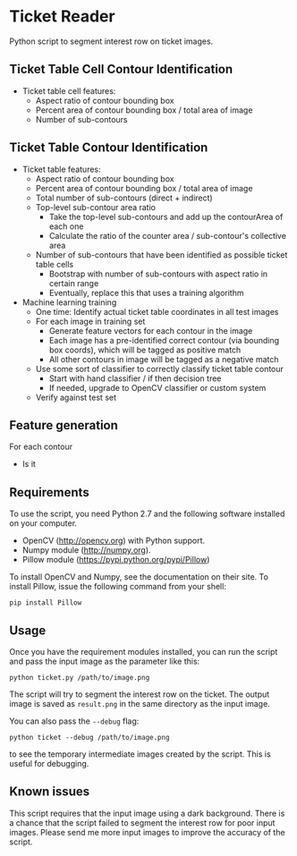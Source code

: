 Ticket Reader
=============
Python script to segment interest row on ticket images.

Ticket Table Cell Contour Identification
----------------------------------------

- Ticket table cell features:
  - Aspect ratio of contour bounding box
  - Percent area of contour bounding box / total area of image
  - Number of sub-contours

Ticket Table Contour Identification
-----------------------------------

- Ticket table features:
  - Aspect ratio of contour bounding box
  - Percent area of contour bounding box / total area of image
  - Total number of sub-contours (direct + indirect)
  - Top-level sub-contour area ratio
    - Take the top-level sub-contours and add up the contourArea of each one
    - Calculate the ratio of the counter area / sub-contour's collective area
  - Number of sub-contours that have been identified as possible ticket table cells
    - Bootstrap with number of sub-contours with aspect ratio in certain range
    - Eventually, replace this that uses a training algorithm
- Machine learning training
  - One time: Identify actual ticket table coordinates in all test images	
  - For each image in training set
    - Generate feature vectors for each contour in the image
    - Each image has a pre-identified correct contour (via bounding box coords), which will be tagged as positive match
    - All other contours in image will be tagged as a negative match  
  - Use some sort of classifier to correctly classify ticket table contour
    - Start with hand classifier / if then decision tree
    - If needed, upgrade to OpenCV classifier or custom system
  - Verify against test set


Feature generation
------------------

For each contour
  - Is it 



Requirements
------------
To use the script, you need Python 2.7 and the following software installed on your computer.

- OpenCV (http://opencv.org) with Python support.
- Numpy module (http://numpy.org).
- Pillow module (https://pypi.python.org/pypi/Pillow)

To install OpenCV and Numpy, see the documentation on their site. To install Pillow, issue the following
command from your shell:

	pip install Pillow

Usage
-----
Once you have the requirement modules installed, you can run the script and pass the input image as the 
parameter like this:

	python ticket.py /path/to/image.png

The script will try to segment the interest row on the ticket. The output image is saved as `result.png` in
the same directory as the input image.

You can also pass the `--debug` flag:

	python ticket --debug /path/to/image.png

to see the temporary intermediate images created by the script. This is useful for debugging.

Known issues
------------
This script requires that the input image using a dark background. There is a chance that the script failed
to segment the interest row for poor input images. Please send me more input images to improve the accuracy
of the script.

